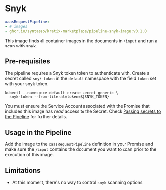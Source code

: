 # Snyk

```yaml
xaasRequestPipeline:
- # images
- ghcr.io/syntasso/kratix-marketplace/pipeline-snyk-image:v0.1.0
```

This image finds all container images in the documents in `/input` and run a
scan with snyk.


## Pre-requisites

The pipeline requires a Snyk token token to authenticate with. Create a secret called
`snyk-token` in the `default` namespace with the field `token` set with your snyk token.

```
kubectl --namespace default create secret generic \
  snyk-token --from-literal=token=${SNYK_TOKEN}
```

You must ensure the Service Account associated with the Promise that includes this image has _read_ access
to the Secret. Check [Passing secrets to the
Pipeline](https://kratix.io/docs/main/reference/resource-requests/pipelines#passing-secrets-to-the-pipeline)
for further details.

## Usage in the Pipeline

Add the image to the `xaasRequestPipeline` definition in your Promise and make
sure the `/input` contains the document you want to scan prior to the execution
of this image.

## Limitations

* At this moment, there's no way to control `snyk` scanning options
